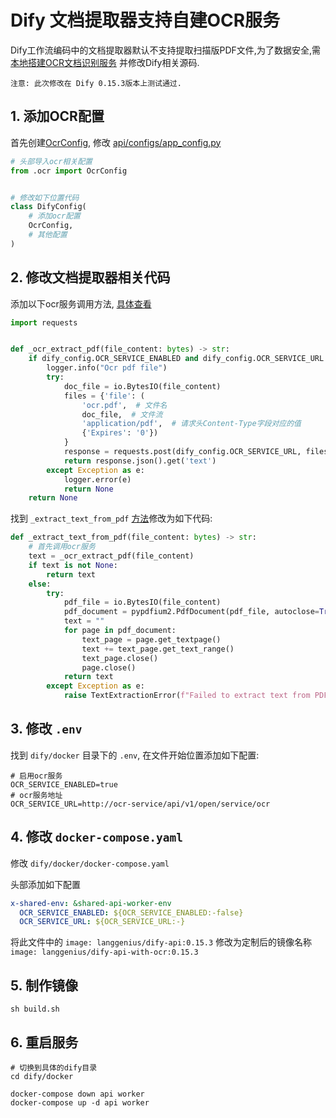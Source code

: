 # Dify 文档提取器支持自建OCR服务

Dify工作流编码中的文档提取器默认不支持提取扫描版PDF文件,为了数据安全,需[本地搭建OCR文档识别服务](https://gitee.com/kernelstudio/ocr-service)
并修改Dify相关源码.

```text
注意: 此次修改在 Dify 0.15.3版本上测试通过.
```

## 1. 添加OCR配置

首先创建[OcrConfig](./configs/__init__.py), 修改 [api/configs/app_config.py](./configs/app_config.py)

```python
# 头部导入ocr相关配置
from .ocr import OcrConfig


# 修改如下位置代码
class DifyConfig(
    # 添加ocr配置
    OcrConfig,
    # 其他配置
)
```

## 2. 修改文档提取器相关代码

添加以下ocr服务调用方法, [具体查看](./core/workflow/nodes/document_extractor/node.py#L188)

```python
import requests


def _ocr_extract_pdf(file_content: bytes) -> str:
    if dify_config.OCR_SERVICE_ENABLED and dify_config.OCR_SERVICE_URL:
        logger.info("Ocr pdf file")
        try:
            doc_file = io.BytesIO(file_content)
            files = {'file': (
                'ocr.pdf',  # 文件名
                doc_file,  # 文件流
                'application/pdf',  # 请求头Content-Type字段对应的值
                {'Expires': '0'})
            }
            response = requests.post(dify_config.OCR_SERVICE_URL, files=files)
            return response.json().get('text')
        except Exception as e:
            logger.error(e)
            return None
    return None
```

找到 `_extract_text_from_pdf` [方法](./core/workflow/nodes/document_extractor/node.py#L206)修改为如下代码:

```python
def _extract_text_from_pdf(file_content: bytes) -> str:
    # 首先调用ocr服务
    text = _ocr_extract_pdf(file_content)
    if text is not None:
        return text
    else:
        try:
            pdf_file = io.BytesIO(file_content)
            pdf_document = pypdfium2.PdfDocument(pdf_file, autoclose=True)
            text = ""
            for page in pdf_document:
                text_page = page.get_textpage()
                text += text_page.get_text_range()
                text_page.close()
                page.close()
            return text
        except Exception as e:
            raise TextExtractionError(f"Failed to extract text from PDF: {str(e)}") from e
```

## 3. 修改 `.env`

找到 `dify/docker` 目录下的 `.env`, 在文件开始位置添加如下配置:

```dotenv
# 启用ocr服务
OCR_SERVICE_ENABLED=true
# ocr服务地址
OCR_SERVICE_URL=http://ocr-service/api/v1/open/service/ocr
```

## 4. 修改 `docker-compose.yaml`

修改 `dify/docker/docker-compose.yaml`

头部添加如下配置

```yaml
x-shared-env: &shared-api-worker-env
  OCR_SERVICE_ENABLED: ${OCR_SERVICE_ENABLED:-false}
  OCR_SERVICE_URL: ${OCR_SERVICE_URL:-}
```

将此文件中的 `image: langgenius/dify-api:0.15.3` 修改为定制后的镜像名称 `image: langgenius/dify-api-with-ocr:0.15.3`

## 5. 制作镜像

```shell
sh build.sh
```

## 6. 重启服务

```shell
# 切换到具体的dify目录
cd dify/docker

docker-compose down api worker
docker-compose up -d api worker
```
